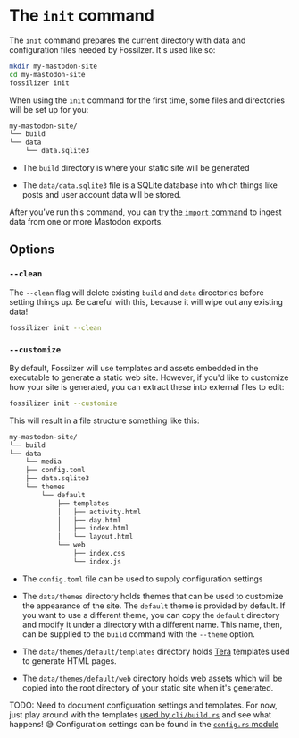 # The `init` command

The `init` command prepares the current directory with data and configuration
files needed by Fossilzer. It's used like so:

```bash
mkdir my-mastodon-site
cd my-mastodon-site
fossilizer init
```

When using the `init` command for the first time, some files and directories
will be set up for you:

```bash
my-mastodon-site/
└── build
└── data
    └── data.sqlite3
```

- The `build` directory is where your static site will be generated

- The `data/data.sqlite3` file is a SQLite database into which things like
  posts and user account data will be stored.

After you've run this command, you can try [the `import` command](./build.md) to
ingest data from one or more Mastodon exports.

## Options

### `--clean`

The `--clean` flag will delete existing `build` and `data` directories before
setting things up. Be careful with this, because it will wipe out any existing
data!

```bash
fossilizer init --clean
```

### `--customize`

By default, Fossilzer will use templates and assets embedded in the executable
to generate a static web site. However, if you'd like to customize how your
site is generated, you can extract these into external files to edit:

```bash
fossilizer init --customize
```

This will result in a file structure something like this:

```bash
my-mastodon-site/
└── build
└── data
    └── media
    ├── config.toml
    ├── data.sqlite3
    └── themes
        └── default
            ├── templates
            │   ├── activity.html
            │   ├── day.html
            │   ├── index.html
            │   └── layout.html
            └── web
                ├── index.css
                └── index.js
```

- The `config.toml` file can be used to supply configuration settings

- The `data/themes` directory holds themes that can be used to customize the appearance of the site. The `default` theme is provided by default. If you want to use a different theme, you can copy the `default` directory and modify it under a directory with a different name. This name, then, can be supplied to the `build` command with the `--theme` option.

- The `data/themes/default/templates` directory holds [Tera](https://tera.netlify.app/) templates used to generate HTML pages.

- The `data/themes/default/web` directory holds web assets which will be copied into the root directory of your static site when it's generated.

TODO: Need to document configuration settings and templates. For now, just play around with the templates [used by `cli/build.rs`](https://github.com/lmorchard/fossilizer/blob/main/src/cli/build.rs) and see what happens! 😅 Configuration settings can be found in the [`config.rs` module](https://github.com/lmorchard/fossilizer/blob/main/src/config.rs)
